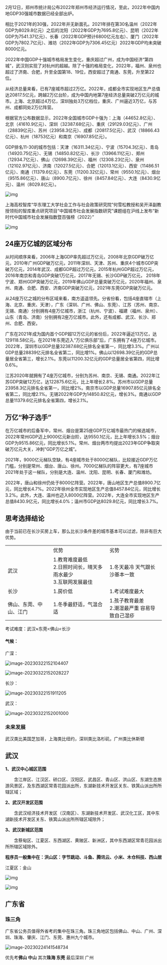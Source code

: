 2月12日，郑州市统计局公布2022年郑州市经济运行情况，至此，2022年中国内地GDP30强城市数据已经全部出炉。

相比于2021年的30强，2022年并无新面孔。2021年排在第30名温州（2022年GDP为8029.8亿元）之后的沈阳（2022年GDP为7695.8亿元）、昆明（2022年GDP为7541.37亿元）、长春（2022年GDP预计6800亿元左右）、厦门（2022年GDP为7802.7亿元）、潍坊（2022年GDP为7306.45亿元）2022年GDP均未突破8000亿元。

2022年中国GDP十强城市格局发生变化，重庆超过广州，成为中国经济“第四城”，武汉则实现了对杭州的超越。除了十强的格局变化，2022年，福州、泉州也超过了济南、合肥，升至全国第18、19位，西安超过了南通、东莞，升至第22位。

从经济总量来看，已有7座城市超过2万亿。2022年，成都全市实现地区生产总值达20817.5亿元，跨越2万亿台阶，成为中国内地第7座经济总量突破2万亿元的城市。上海、北京超过4万亿，深圳独处3万亿档位，重庆、广州逼近3万亿，与苏州、成都同处2万亿阵营。

根据官方公布数据显示，2022年全国城市GDP十强为：上海（44652.8亿元）、北京（41610.9亿元）、深圳（32387.68亿元）、重庆（29129.03亿元）、广州（28839亿元）、苏州（23958.3亿元）、成都（20817.5亿元）、武汉（18866.43亿元）、杭州（18753亿元）和南京（16907.85亿元）。

GDP排名11-30的城市包括：天津（16311.34亿元）、宁波（15704.3亿元）、青岛（14920.75亿元）、无锡（14850.82亿元）、长沙（13966.11亿元）、郑州（12934.7亿元）、佛山（12698.39亿元）、福州（12308.23亿元）、泉州（12102.97亿元）、济南（12027.5亿元）、合肥（12013.1亿元）、西安（11486.51亿元）、南通（11379.6亿元）、东莞（11200.32亿元）、常州（9550.1亿元）、烟台（9515.86亿元）、唐山（8900.7亿元）、徐州（8457.84亿元）、大连（8430.9亿元）、温州（8029.8亿元）。

![img](https://raw.githubusercontent.com/qkd90/figureBed/main/202302172039001.png)

上海高校智库“华东理工大学社会工作与社会政策研究院”何雪松教授和吴开泽副教授领衔的智库重点研究项目“中国城市社会发展指数研究”课题组在沪线上发布“新时代中国城市社会发展指数暨百强榜（2022）”

![img](https://raw.githubusercontent.com/qkd90/figureBed/main/202302241419223.jpeg)

## 24座万亿城的区域分布

从时间顺序来看，2006年上海GDP率先超过万亿元，2008年北京GDP破万亿元，2010年广州GDP破万亿元，2011年深圳、天津、苏州、重庆4个城市GDP突破万亿元，2014年武汉、成都GDP超过万亿元，2015年杭州GDP超过万亿元，2016年南京和青岛GDP突破1万亿元，2017年无锡、长沙GDP破万亿元， 2018年宁波、郑州GDP突破万亿元，2019年佛山GDP总量突破万亿元，2020年福州、泉州、南通、合肥、西安、济南GDP突破万亿元，2021年东莞GDP突破万亿元。

从24座万亿之城的分布区域来看，南方遥遥领先。分省份看，包括4座直辖市（上海、北京、重庆、天津），广东（深圳、广州、佛山、东莞）、江苏（苏州、南京、无锡、南通）分别拥有4座万亿城市，浙江（杭州、宁波）、福建（福州、泉州）、山东（青岛、济南）分别拥有2座万亿城市。此外，还有成都、武汉、长沙、郑州、合肥、西安。

广东在2021年成为国内首个GDP超12万亿元的省份后，2022年逼近13万亿，达129118.58亿元。在2021年东莞迈入“万亿俱乐部”后，广东拥有了4座万亿城市。2022年，深圳市以GDP总量32387.68亿元排名全省第一，同比增3.3%。广州以GDP总量28839亿元排名全省第二，同比增1%。佛山以12698.39亿元的GDP总量居全省第三，增长2.1%。东莞以11200.32亿元的GDP总量居全省第四，同比增0.6%。

江苏2020年就拥有了4座万亿城市，分别为苏州、南京、无锡、南通。2022年江苏GDP突破12万亿，达122875.6亿元，比上年增长2.8%。苏州市以GDP总量23958.3亿元排名全省第一，同比增2%。南京市以GDP总量16907.85亿元排名全省第二，同比增2.1%。无锡2022年GDP为14850.82亿元，增长3%。南通以GDP总量11379.6亿元排名全省第四，增长2.1%。

## 万亿“种子选手”

在万亿城市的后备军中，常州、烟台是第25座GDP万亿城市最热门的候选城市，2022年常州GDP迈上9000亿元新台阶，达9550.1亿元，比上年增长3.5%；烟台GDP为9515.86亿元，同比增长5.1%。常州、烟台两市均提出2023年GDP争取突破万亿元大关，冲刺“GDP万亿之城”。

2021年，9000亿元梯队空缺，有4座城市处于8000亿梯队，比较接近GDP万亿门槛，分别是常州、烟台、唐山、徐州。7000亿梯队的阵容更大，有7座城市2021年处于这一梯队，分别是大连、温州、沈阳、昆明、长春、厦门和潍坊。

2022年，唐山和徐州仍处于8000亿阵营。2022年，唐山地区生产总值8900.7亿元，同比增长4.7%。2022年徐州全市实现地区生产总值8457.84亿元，同比增长3.2%。此外，大连、温州也迈入8000亿阵营。2022年，大连全市实现地区生产总值8430.9亿元，同比增长4.0%；温州市GDP达8029.8亿元，同比增长3.7%。

## 思考选择结论

由于当前已在长沙买房上车，那么比长沙条件差的城市基本可以过滤，除非有巨大优势。

|                        |                                                              |                                                   |
| ---------------------- | ------------------------------------------------------------ | ------------------------------------------------- |
|                        | 优势                                                         | 劣势                                              |
| 武汉                   | 1.教育难度最低<br />2.日照时间长，晴天多 雨水最少<br />3.互联网发展最佳 | 1.冬天最冷 天气跟长沙基本一致                     |
| 长沙                   | 1.房价低                                                     | 1.考试难度最大                                    |
| 佛山、东莞、中山、江门 | 1.冬季最舒适，气温合适                                       | 1.孩子教育最差<br />2.潮湿最严重 容易导致自己湿疹 |

考试难度：武汉≈东莞<佛山<长沙

#### 气候：

广深：

![image-20230322152104407](https://raw.githubusercontent.com/qkd90/figureBed/main/202303221521449.png)

![image-20230322152028227](https://raw.githubusercontent.com/qkd90/figureBed/main/202303221520260.png)

长沙：

![image-20230322151911205](https://raw.githubusercontent.com/qkd90/figureBed/main/202303221519258.png)

武汉：

![image-20230322152001000](https://raw.githubusercontent.com/qkd90/figureBed/main/202303221520048.png)

### 未来发展

武汉类比美国芝加哥，上海类比纽约，深圳类比洛杉矶，广州类比休斯顿

## 武汉

**1、武汉中心城区范围**

　　含江岸区、江汉区、硚口区、汉阳区、武昌区、青山区、洪山区、东湖生态旅游风景区，及东西湖区常青花园派出所，东湖新技术开发区关东、铁箕山派出所所辖区域；

**2、武汉开发区范围**

　　含武汉经济技术开发区（汉南区）、东湖新技术开发区、武汉化工区，其中东湖新技术开发区关东、铁箕山派出所所辖区域除外；

**3、武汉新城区范围**

　　含蔡甸区、江夏区、东西湖区、黄陂区、新洲区，其中东西湖区常青花园派出所所辖区域除外。

**程序员一般集中在：洪山区：字节跳动、斗鱼、腾讯云、小米、木仓科技、西山居**

江夏区：金山

![img](https://raw.githubusercontent.com/qkd90/figureBed/main/202302211702532.jpeg)

![img](https://raw.githubusercontent.com/qkd90/figureBed/main/202302211702580.gif)

## 广东省

### 珠三角

广东省公务员值得外省考的集中在珠三角。珠三角地区包括佛山、中山、广州、深圳、珠海、肇庆、江门、东莞、惠州九个城市。

![image-20230224141548734](https://raw.githubusercontent.com/qkd90/figureBed/main/202302241415810.png)

优先考**佛山 中山** 其次**珠海 东莞** 最后深圳 广州
